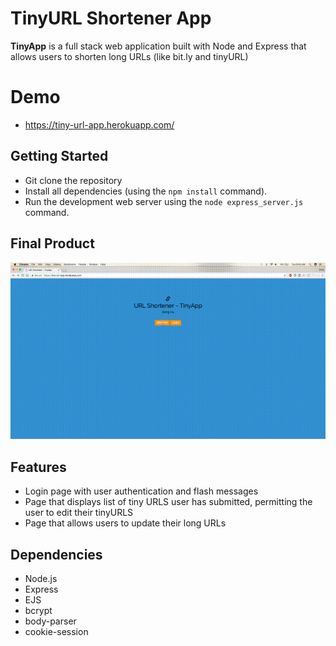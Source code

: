 # TinyURL Shortener App

**TinyApp** is a full stack web application built with Node and Express that allows users to shorten long URLs (like bit.ly and tinyURL)

# Demo
* https://tiny-url-app.herokuapp.com/

## Getting Started
* Git clone the repository
* Install all dependencies (using the `npm install` command).
* Run the development web server using the `node express_server.js` command.

## Final Product
!['TinyApp'](./assets/tinyapp.gif)

## Features
* Login page with user authentication and flash messages
* Page that displays list of tiny URLS user has submitted, permitting the user to edit their tinyURLS
* Page that allows users to update their long URLs

## Dependencies

* Node.js
* Express
* EJS
* bcrypt
* body-parser
* cookie-session
